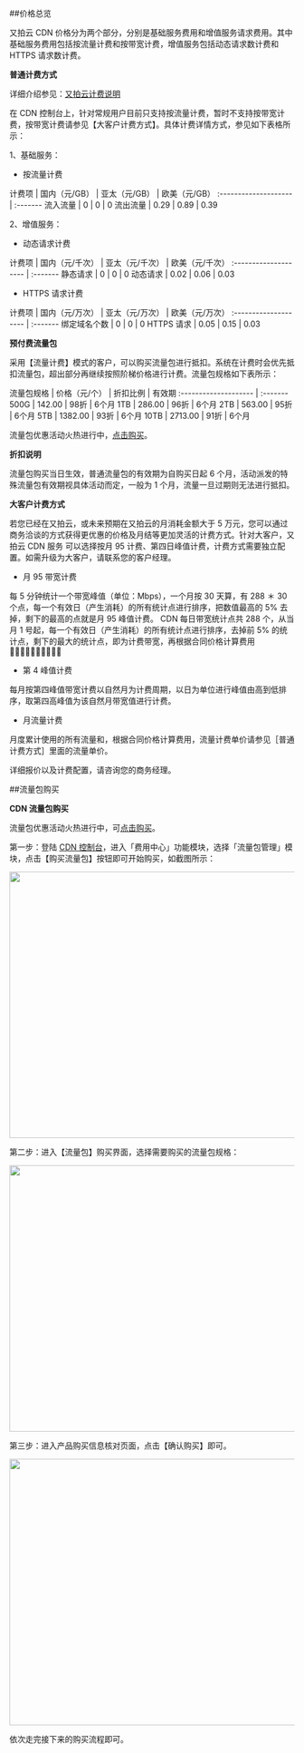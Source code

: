 ##价格总览

又拍云 CDN 价格分为两个部分，分别是基础服务费用和增值服务请求费用。其中基础服务费用包括按流量计费和按带宽计费，增值服务包括动态请求数计费和 HTTPS 请求数计费。

**普通计费方式**

详细介绍参见：[又拍云计费说明](https://www.upyun.com/price_instruction)

在 CDN 控制台上，针对常规用户目前只支持按流量计费，暂时不支持按带宽计费，按带宽计费请参见【大客户计费方式】。具体计费详情方式，参见如下表格所示：

1、基础服务：

 - 按流量计费

计费项 | 国内（元/GB）  | 亚太（元/GB）  | 欧美（元/GB）
:-------------------- | :-------
流入流量  | 0  | 0  | 0
流出流量  | 0.29 |  0.89 | 0.39 


2、增值服务：

- 动态请求计费

计费项 | 国内（元/千次）  | 亚太（元/千次）  | 欧美（元/千次）
:-------------------- | :-------
静态请求  | 0  | 0  | 0
动态请求  | 0.02 |  0.06 | 0.03  


- HTTPS 请求计费

 
计费项 | 国内（元/万次）  | 亚太（元/万次）  | 欧美（元/万次）
:-------------------- | :-------
绑定域名个数  | 0  | 0  | 0
HTTPS 请求  | 0.05 | 0.15 | 0.03  


**预付费流量包**

采用【流量计费】模式的客户，可以购买流量包进行抵扣。系统在计费时会优先抵扣流量包，超出部分再继续按照阶梯价格进行计费。流量包规格如下表所示：

流量包规格 | 价格（元/个）  | 折扣比例  | 有效期
:-------------------- | :-------
500G  | 142.00  | 98折  | 6个月
1TB  | 286.00 |  96折 | 6个月
2TB  | 563.00 |  95折 | 6个月
5TB  | 1382.00 |  93折 | 6个月
10TB  | 2713.00 |  91折 | 6个月

流量包优惠活动火热进行中，[点击购买](https://console.upyun.com/billing/resources/buy/)。

**折扣说明**

流量包购买当日生效，普通流量包的有效期为自购买日起 6 个月，活动派发的特殊流量包有效期视具体活动而定，一般为 1 个月，流量一旦过期则无法进行抵扣。


**大客户计费方式**

若您已经在又拍云，或未来预期在又拍云的月消耗金额大于 5 万元，您可以通过商务洽谈的方式获得更优惠的价格及月结等更加灵活的计费方式。针对大客户，又拍云 CDN 服务 可以选择按月 95 计费、第四日峰值计费，计费方式需要独立配置。如需升级为大客户，请联系您的客户经理。

 - 月 95 带宽计费

每 5 分钟统计一个带宽峰值（单位：Mbps），一个月按 30 天算，有 288 ＊ 30 个点，每一个有效日（产生消耗）的所有统计点进行排序，把数值最高的 5% 去掉，剩下的最高的点就是月 95 峰值计费。
CDN 每日带宽统计点共 288 个，从当月 1 号起，每一个有效日（产生消耗）的所有统计点进行排序，去掉前 5% 的统计点，剩下的最大的统计点，即为计费带宽，再根据合同价格计算费用􏲁􏲂􏰵􏰎􏲄􏲅􏰵􏲆􏲇􏰊 
 - 第 4 峰值计费

每月按第四峰值带宽计费以自然月为计费周期，以日为单位进行峰值由高到低排序，取第四高峰值为该自然月带宽值进行计费。 

 - 月流量计费
 
月度累计使用的所有流量和，根据合同价格计算费用，流量计费单价请参见［普通计费方式］里面的流量单价。

详细报价以及计费配置，请咨询您的商务经理。

##流量包购买

**CDN 流量包购买**

流量包优惠活动火热进行中，可[点击购买](https://console.upyun.com/billing/resources/buy/)。

第一步：登陆 [CDN 控制台](https://console.upyun.com/login/)，进入「费用中心」功能模块，选择「流量包管理」模块，点击【购买流量包】按钮即可开始购买，如截图所示：

<img src="https://upyun-assets.b0.upaiyun.com/docs/cdn/buy/upyun-cdn-buy-resources.png" height="470" width="800" />

第二步：进入【流量包】购买界面，选择需要购买的流量包规格：

<img src="https://upyun-assets.b0.upaiyun.com/docs/cdn/buy/upyun-cdn-buy-resources2.png" height="470" width="800" />


第三步：进入产品购买信息核对页面，点击【确认购买】即可。

<img src="https://upyun-assets.b0.upaiyun.com/docs/cdn/buy/upyun-cdn-buy-resource3.png" height="470" width="800" />

依次走完接下来的购买流程即可。

